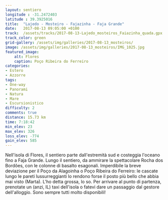 ```yaml
---
layout: sentiero
longitude : -31.2472403
latitude : 39.3925016
title:  "Lajedo - Mosteiro - Fajazinha - Faja Grande"
date:   2017-08-13 09:05:00 +0100
track:  /assets/tracks/2017-08-13-Lajedo_mosteiros_Faiazinha_quada.gpx
track_color: green
grid-gallery: /assets/img/galleries/2017-08-13_mosteiros/
image: /assets/img/galleries/2017-08-13_mosteiros/IMG_1025.jpg
featured_image:
    alt: Flores
    caption: Poço Ribeira do Ferreiro
categories:
- Estero
- Azzorre
tags:
- One-way
- Panorami
- Natura
- Mare
- Escursionistico
difficulty: 2
comments: true  
distance: 15.73 km
time: 7:18:42
min_elev: 23
max_elev: 326
loss_elev: -774
gain_elev: 585
---
```


Nell'isola di Flores, il sentiero parte dall'estremità sud e costeggia l'oceano fino a Faja Grande. Lungo il sentiero, da ammirare la spettacolare Rocha dos Bordões, con le colonne di basalto esagonali.
Imperdibile la breve deviazione per il Poço da Alagoinha o Poço Ribeira do Ferreiro: le cascate lungo le pareti lussurreggianti lo rendono forse il posto più bello che abbia mai visto (Marta). L'ho detta grossa, lo so.
Per arrivare al punto di partenza, prenotate un (anzi, IL) taxi dell'isola o fatevi dare un passaggio dal gestore dell'alloggio. Sono sempre tutti molto disponibili!

